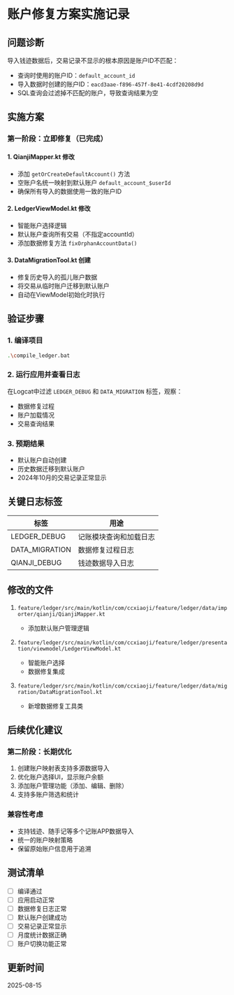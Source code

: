 # 账户修复方案实施记录

## 问题诊断
导入钱迹数据后，交易记录不显示的根本原因是账户ID不匹配：
- 查询时使用的账户ID：`default_account_id`
- 导入数据时创建的账户ID：`eacd3aae-f896-457f-8e41-4cdf20208d9d`
- SQL查询会过滤掉不匹配的账户，导致查询结果为空

## 实施方案

### 第一阶段：立即修复（已完成）

#### 1. QianjiMapper.kt 修改
- 添加 `getOrCreateDefaultAccount()` 方法
- 空账户名统一映射到默认账户 `default_account_$userId`
- 确保所有导入的数据使用一致的账户ID

#### 2. LedgerViewModel.kt 修改
- 智能账户选择逻辑
- 默认账户查询所有交易（不指定accountId）
- 添加数据修复方法 `fixOrphanAccountData()`

#### 3. DataMigrationTool.kt 创建
- 修复历史导入的孤儿账户数据
- 将交易从临时账户迁移到默认账户
- 自动在ViewModel初始化时执行

## 验证步骤

### 1. 编译项目
```bash
.\compile_ledger.bat
```

### 2. 运行应用并查看日志
在Logcat中过滤 `LEDGER_DEBUG` 和 `DATA_MIGRATION` 标签，观察：
- 数据修复过程
- 账户加载情况
- 交易查询结果

### 3. 预期结果
- 默认账户自动创建
- 历史数据迁移到默认账户
- 2024年10月的交易记录正常显示

## 关键日志标签

| 标签 | 用途 |
|------|------|
| LEDGER_DEBUG | 记账模块查询和加载日志 |
| DATA_MIGRATION | 数据修复过程日志 |
| QIANJI_DEBUG | 钱迹数据导入日志 |

## 修改的文件

1. `feature/ledger/src/main/kotlin/com/ccxiaoji/feature/ledger/data/importer/qianji/QianjiMapper.kt`
   - 添加默认账户管理逻辑
   
2. `feature/ledger/src/main/kotlin/com/ccxiaoji/feature/ledger/presentation/viewmodel/LedgerViewModel.kt`
   - 智能账户选择
   - 数据修复集成
   
3. `feature/ledger/src/main/kotlin/com/ccxiaoji/feature/ledger/data/migration/DataMigrationTool.kt`
   - 新增数据修复工具类

## 后续优化建议

### 第二阶段：长期优化
1. 创建账户映射表支持多源数据导入
2. 优化账户选择UI，显示账户余额
3. 添加账户管理功能（添加、编辑、删除）
4. 支持多账户筛选和统计

### 兼容性考虑
- 支持钱迹、随手记等多个记账APP数据导入
- 统一的账户映射策略
- 保留原始账户信息用于追溯

## 测试清单

- [ ] 编译通过
- [ ] 应用启动正常
- [ ] 数据修复日志正常
- [ ] 默认账户创建成功
- [ ] 交易记录正常显示
- [ ] 月度统计数据正确
- [ ] 账户切换功能正常

## 更新时间
2025-08-15